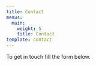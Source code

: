 ```yaml
---
title: Contact
menus:
  main:
    weight: 5
    title: Contact
template: contact
---
```


To get in touch fill the form below.
